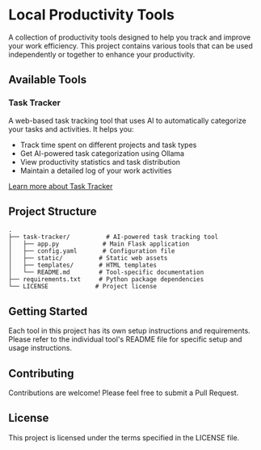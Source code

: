 # Local Productivity Tools

A collection of productivity tools designed to help you track and improve your work efficiency. This project contains various tools that can be used independently or together to enhance your productivity.

## Available Tools

### Task Tracker
A web-based task tracking tool that uses AI to automatically categorize your tasks and activities. It helps you:
- Track time spent on different projects and task types
- Get AI-powered task categorization using Ollama
- View productivity statistics and task distribution
- Maintain a detailed log of your work activities

[Learn more about Task Tracker](task-tracker/README.md)

## Project Structure

```
.
├── task-tracker/          # AI-powered task tracking tool
│   ├── app.py            # Main Flask application
│   ├── config.yaml       # Configuration file
│   ├── static/          # Static web assets
│   ├── templates/       # HTML templates
│   └── README.md        # Tool-specific documentation
├── requirements.txt     # Python package dependencies
└── LICENSE             # Project license
```

## Getting Started

Each tool in this project has its own setup instructions and requirements. Please refer to the individual tool's README file for specific setup and usage instructions.

## Contributing

Contributions are welcome! Please feel free to submit a Pull Request.

## License

This project is licensed under the terms specified in the LICENSE file. 